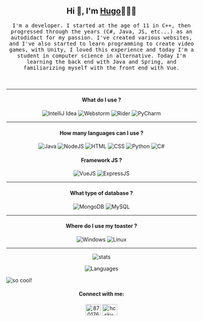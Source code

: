 <h2 align='center'> Hi 👋, I'm <a href="https://github.com/Hc-Sky">Hugo</a>🧑🏻‍💻</h2>

<p align="center">
  <samp>I'm a developer. I started at the age of 11 in C++, then progressed through the years (C#, Java, JS, etc...) as an autodidact for my passion. I've created various websites, and I've also started to learn programming to create video games, with Unity, I loved this experience and today I'm a student in computer science in alternative. Today I'm learning the back end with Java and Spring, and familiarizing myself with the front end with Vue. 
  </samp>
  <br><br>
  <br>
</p>

<hr>

<h4 align="center">What do I use ?</h4>
<p align="center"> 
  <img src="https://img.shields.io/badge/IntelliJIDEA-000000.svg?style=for-the-badge&logo=intellij-idea&logoColor=white" alt="IntelliJ Idea" />
  <img src="https://img.shields.io/badge/webstorm-143?style=for-the-badge&logo=webstorm&logoColor=white&color=black" alt="Webstorm" />
  <img src="https://img.shields.io/badge/Rider-000000?style=for-the-badge&logo=webstorm&logoColor=white&color=black" alt="Rider" />
  <img src="https://img.shields.io/badge/PyCharm-000000?style=for-the-badge&logo=webstorm&logoColor=white&color=black" alt="PyCharm" />
</p>

<hr>

<h4 align="center">How many languages can I use ?</h4>
<p align="center"> 
  <img src="https://img.shields.io/badge/Java-ED8B00?style=for-the-badge&logo=openjdk&logoColor=white" alt="Java" />
  <img src="https://img.shields.io/badge/Node.js-43853D?style=for-the-badge&logo=node.js&logoColor=white" alt="NodeJS" />
  <img src="https://img.shields.io/badge/HTML5-E34F26?style=for-the-badge&logo=html5&logoColor=white" alt="HTML" />
  <img src="https://img.shields.io/badge/CSS3-1572B6?style=for-the-badge&logo=css3&logoColor=white" alt="CSS" />
  <img src="https://img.shields.io/badge/Python-14354C?style=for-the-badge&logo=python&logoColor=white" alt="Python" />
  <img src="https://img.shields.io/badge/C%23-239120?style=for-the-badge&logo=c-sharp&logoColor=white" alt="C#" />
</p>

<h4 align="center">Framework JS ?</h4>
<p align="center"> 
  <img src="https://img.shields.io/badge/Vue.js-35495E?style=for-the-badge&logo=vue.js&logoColor=4FC08D" alt="VueJS" />
  <img src="https://img.shields.io/badge/Express.js-404D59?style=for-the-badge" alt="ExpressJS" />
</p>

<hr>

<h4 align="center">What type of database ?</h4>
<p align="center"> 
  <img src="https://img.shields.io/badge/MongoDB-4EA94B?style=for-the-badge&logo=mongodb&logoColor=white" alt="MongoDB" />
  <img src="https://img.shields.io/badge/MySQL-005C84?style=for-the-badge&logo=mysql&logoColor=white" alt="MySQL" />
</p>

<hr>
<h4 align="center">Where do I use my toaster ?</h4>
<p align="center"> 
  <img src="https://img.shields.io/badge/Windows-0078D6?style=for-the-badge&logo=windows&logoColor=white" alt="Windows" />
  <img src="https://img.shields.io/badge/Linux-FCC624?style=for-the-badge&logo=linux&logoColor=black" alt="Linux" />
</p>

<hr>

<p align="center">
  <img src="https://github-readme-stats.vercel.app/api?username=Hc-Sky&show_icons=true&theme=tokyonight" alt="stats">
</p>
<p align="center">
  <img src="https://github-readme-stats.vercel.app/api/top-langs/?username=Hc-Sky&layout=donut-vertical" alt="Languages">
</p>

![ so cool!](https://github.com/punitkmryh/punitkmryh/blob/master/wave.svg )

<h4 align="center">Connect with me:</h4>
<p align="center">
  <a href="https://stackoverflow.com/users/23587940/hc-sky" target="blank"><img align="center" src="https://raw.githubusercontent.com/rahuldkjain/github-profile-readme-generator/master/src/images/icons/Social/stack-overflow.svg" alt="8701764" height="30" width="40" /></a>
  <a href="https://discord.gg/hcsky_" target="blank"><img align="center" src="https://raw.githubusercontent.com/rahuldkjain/github-profile-readme-generator/master/src/images/icons/Social/discord.svg" alt="hcsky_" height="30" width="40" /></a>
</p>
